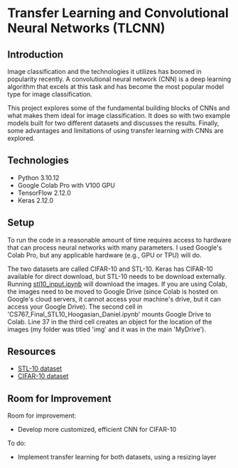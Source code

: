 # Transfer Learning and Convolutional Neural Networks (TLCNN)

## Introduction
Image classification and the technologies it utilizes has boomed in popularity recently. A convolutional neural network (CNN) is a deep learning algorithm that excels at this task and has become the most popular model type for image classification.

This project explores some of the fundamental building blocks of CNNs and what makes them ideal for image classification. It does so with two example models built for two different datasets and discusses the results. Finally, some advantages and limitations of using transfer learning with CNNs are explored.

## Technologies
* Python 3.10.12
* Google Colab Pro with V100 GPU
* TensorFlow 2.12.0
* Keras 2.12.0

## Setup
To run the code in a reasonable amount of time requires access to hardware that can process neural networks with many parameters. I used Google's Colab Pro, but any applicable hardware (e.g., GPU or TPU) will do.

The two datasets are called CIFAR-10 and STL-10. Keras has CIFAR-10 available for direct download, but STL-10 needs to be download externally. Running [stl10_input.ipynb](https://github.com/DHoog4/CS767_Project/blob/master/stl10_input.ipynb) will download the images. If you are using Colab, the images need to be moved to Google Drive (since Colab is hosted on Google's cloud servers, it cannot access your machine's drive, but it can access your Google Drive). The second cell in 'CS767_Final_STL10_Hoogasian_Daniel.ipynb' mounts Google Drive to Colab. Line 37 in the third cell creates an object for the location of the images (my folder was titled 'img' and it was in the main 'MyDrive').

## Resources

* [STL-10 dataset](https://cs.stanford.edu/~acoates/stl10/)
* [CIFAR-10 dataset](http://www.cs.toronto.edu/~kriz/cifar.html)

## Room for Improvement

Room for improvement:
* Develop more customized, efficient CNN for CIFAR-10

To do:
* Implement transfer learning for both datasets, using a resizing layer